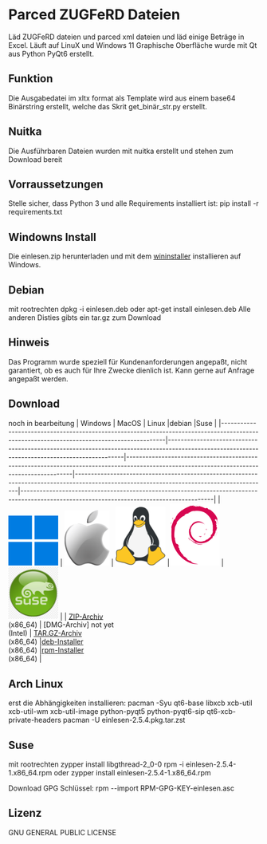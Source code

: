 # Parced ZUGFeRD Dateien
Läd ZUGFeRD dateien und parced xml dateien und läd einige Beträge in Excel. Läuft auf LinuX und Windows 11
Graphische Oberfläche wurde mit Qt aus Python PyQt6 erstellt.

## Funktion
Die Ausgabedatei im xltx format als Template wird aus einem base64 Binärstring erstellt, welche das Skrit get_binär_str.py erstellt.

## Nuitka
Die Ausführbaren Dateien wurden mit nuitka erstellt und stehen zum Download bereit

## Vorraussetzungen
Stelle sicher, dass Python 3 und alle Requirements installiert ist:
pip install -r requirements.txt

## Windowns Install
Die einlesen.zip herunterladen und mit dem [wininstaller](https://github.com/rootloewe/wininstaller) installieren auf Windows.

## Debian
mit rootrechten
dpkg -i einlesen.deb oder
apt-get install einlesen.deb
Alle anderen Disties gibts ein tar.gz zum Download

## Hinweis
Das Programm wurde speziell für Kundenanforderungen angepaßt, nicht garantiert, ob es auch für Ihre Zwecke dienlich ist. 
Kann gerne auf Anfrage angepaßt werden.

## Download
noch in bearbeitung
| Windows                                                                                                                                  | MacOS                                                                                                                                        | Linux                                                                                                                                     |debian                                                                                                                                    |Suse                                                                                                                                      |
|------------------------------------------------------------------------------------------------------------------------------------------|----------------------------------------------------------------------------------------------------------------------------------------------|-------------------------------------------------------------------------------------------------------------------------------------------|------------------------------------------------------------------------------------------------------------------------------------------|------------------------------------------------------------------------------------------------------------------------------------------|
| <img src="./logos/windows.png" width="100" alt="Windows">                                                                                | <img src="./logos/apple.png" width="90" alt="MacOS">                                                                                         | <img src="./logos/linux.png" width="100" alt="Linux">                                                                                     |<img src="./logos/debian.png" width="100" alt="Linux">                                                                                    |<img src="./logos/suse.png" width="100" alt="Linux">                                                                                      |
| [ZIP-Archiv](https://github.com/rootloewe/einlesen/releases/download/2.5.4/einlesen.zip)<br>(x86_64)                                     | [DMG-Archiv] not yet <br>(Intel)                                                                                                             | [TAR.GZ-Archiv](https://github.com/rootloewe/einlesen/releases/download/2.5.4/einlesen.tar.gz)<br>(x86_64)                                |[deb-Installer](https://github.com/rootloewe/einlesen/releases/download/2.5.4/einlesen.deb)<br>(x86_64)                                   |[rpm-Installer](https://github.com/rootloewe/einlesen/releases/download/2.5.4/einlesen-2.5.4-1.x86_64.rpm)<br>(x86_64)                    |

## Arch Linux
erst die Abhängigkeiten installieren:
pacman -Syu qt6-base libxcb xcb-util xcb-util-wm xcb-util-image python-pyqt5 python-pyqt6-sip qt6-xcb-private-headers
pacman -U einlesen-2.5.4.pkg.tar.zst

## Suse
mit rootrechten
zypper install libgthread-2_0-0
rpm -i einlesen-2.5.4-1.x86_64.rpm oder
zypper install einlesen-2.5.4-1.x86_64.rpm

Download GPG Schlüssel: 
rpm --import RPM-GPG-KEY-einlesen.asc

## Lizenz
GNU GENERAL PUBLIC LICENSE
